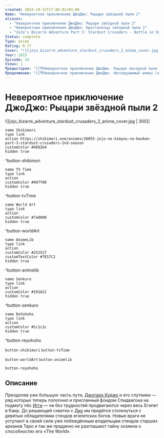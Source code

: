 ```yaml
---
created: 2024-10-31T17:00:01+03:00
Name: "Невероятное приключение ДжоДжо: Рыцари звёздной пыли 2"
aliases:
  - "Невероятное приключение ДжоДжо: Рыцари звёздной пыли 2"
  - "Невероятные приключения ДжоДжо: Крестоносцы звёздной пыли 2"
  - "JoJo's Bizarre Adventure Part 3: Stardust Crusaders - Battle in Egypt"
Status: complete
Type: anime
Rating: R-17
Cover: "![[jojo_bizarre_adventure_stardust_crusaders_2_anime_cover.jpg]]"
Year: 2015
Episode: 24
Views: 1
Предыстория: "[[⛩️Невероятное приключение ДжоДжо. Рыцари звездной пыли (аниме)]]"
Продолжение: "[[⛩️Невероятное приключение ДжоДжо. Несокрушимый алмаз (аниме)]]"
---
```


# Невероятное приключение ДжоДжо: Рыцари звёздной пыли 2

![[jojo_bizarre_adventure_stardust_crusaders_2_anime_cover.jpg | 300]]

```button
name Shikimori
type link
action https://shikimori.one/animes/26055-jojo-no-kimyou-na-bouken-part-3-stardust-crusaders-2nd-season
customColor #4682b4
hidden true
```
^button-shikimori

```button
name TV Time
type link
action 
customColor #997f00
hidden true
```
^button-tvTime

```button
name World Art
type link
action 
customColor #7a0000
hidden true
```
^button-worldArt

```button
name AnimeLib
type link
action 
customColor #252527
customTextColor #7E57C2
hidden true
```
^button-animelib

```button
name Senkuro
type link
action 
customColor #191A21
hidden true
```
^button-senkuro

```button
name ReYohoho
type link
action 
customColor #1c1c1c
hidden true
```
^button-reyohoho



`button-shikimori` `button-tvTime`

`button-worldArt` `button-animelib`

`button-reyohoho`

## Описание

Преодолев уже бо́льшую часть пути, [Джотаро Куджо](https://shikimori.one/characters/4003-joutarou-kuujou) и его спутники — ряд которых теперь пополнил и присланный фондом Спидвагона на подмогу пёс [Игги](https://shikimori.one/characters/21089-iggy) — не без трудностей продвигаются через весь Египет в Каир. До решающей схватки с [Дио](https://shikimori.one/characters/4004-dio-brando) им придётся столкнуться с девятью обладателями стендов египетских богов. Новые враги не уступают в своей силе уже побеждённым владельцам стендов старших арканов Таро и так же преданно не разглашают тайну хозяина о способностях его «The World».
